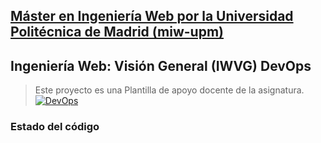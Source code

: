 ## [Máster en Ingeniería Web por la Universidad Politécnica de Madrid (miw-upm)](http://miw.etsisi.upm.es)
## Ingeniería Web: Visión General (IWVG) DevOps
> Este proyecto es una Plantilla de apoyo docente de la asignatura.
[![DevOps](https://github.com/Aklur/iwvg-devops-wu-hongxiang/actions/workflows/test_sonar.yml/badge.svg)](https://github.com/Aklur/iwvg-devops-wu-hongxiang/actions/workflows/test.yml)
### Estado del código

